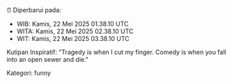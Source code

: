 ⏰ Diperbarui pada:
- WIB: Kamis, 22 Mei 2025 01.38.10 UTC
- WITA: Kamis, 22 Mei 2025 02.38.10 UTC
- WIT: Kamis, 22 Mei 2025 03.38.10 UTC

Kutipan Inspiratif:
"Tragedy is when I cut my finger. Comedy is when you fall into an open sewer and die."


Kategori: funny

